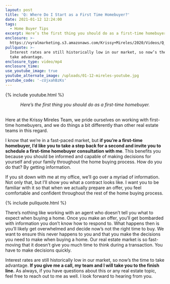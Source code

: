 ```yaml
---
layout: post
title: 'Q: Where Do I Start as a First Time Homebuyer?'
date: 2021-01-12 12:24:00
tags:
  - Home Buyer Tips
excerpt: Here’s the first thing you should do as a first-time homebuyer.
enclosure: >-
  https://vyralmarketing.s3.amazonaws.com/Krissy+Mireles/2020/Videos/Q_+What%E2%80%99s+the+First+Step+in+Buying+a+Home_+(1).mp4
pullquote: >-
  Interest rates are still historically low in our market, so now’s the time to
  take advantage.
enclosure_type: video/mp4
enclosure_time:
use_youtube_image: true
youtube_alternate_image: /uploads/01-12-mireles-youtube.jpg
youtube_code: '-cUjxahBzKs'
---
```


{% include youtube.html %}

<center><em>Here&rsquo;s the first thing you should do as a first-time homebuyer.</em></center>

<center>&nbsp;</center>

Here at the Krissy Mireles Team, we pride ourselves on working with first-time homebuyers, and we do things a bit differently than other real estate teams in this regard.&nbsp;

I know that we’re in a fast-paced market, but **if you’re a first-time homebuyer, I’d like you to take a step back for a second and invite you to schedule a first-time homebuyer consultation with me**. This benefits you because you should be informed and capable of making decisions for yourself and your family throughout the home buying process. How do you do that? By getting information.&nbsp;

If you sit down with me at my office, we’ll go over a myriad of information. Not only that, but I’ll show you what a contract looks like. I want you to be familiar with it so that when we actually prepare an offer, you feel comfortable and confident throughout the rest of the home buying process.&nbsp;

{% include pullquote.html %}

There’s nothing like working with an agent who doesn’t tell you what to expect when buying a home. Once you make an offer, you’ll get bombarded with information you don’t know how to respond to. What happens then is you’ll likely get overwhelmed and decide now’s not the right time to buy. We want to ensure this never happens to you and that you make the decisions you need to make when buying a home. Our real estate market is so fast-moving that it doesn’t give you much time to think during a transaction. You have to make decisions quickly.&nbsp;

Interest rates are still historically low in our market, so now’s the time to take advantage. **If you give me a call, my team and I will take you to the finish line.**&nbsp;As always, if you have questions about this or any real estate topic, feel free to reach out to me as well. I look forward to hearing from you.
